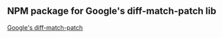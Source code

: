 ## NPM package for Google's diff-match-patch lib

[Google's diff-match-patch](https://github.com/google/diff-match-patch)

